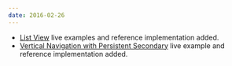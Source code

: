 ```yaml
---
date: 2016-02-26
---
```

<ul>
  <li><a href="{{site.baseurl}}/pattern-library/content-views/list-view">List View</a> live examples and reference implementation added.</li>
  <li><a href="{{site.baseurl}}/pattern-library/navigation/vertical-navigation">Vertical Navigation with Persistent Secondary</a> live example and reference implementation added.</li>
</ul>
